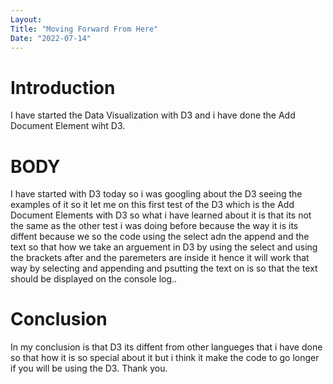 ```yaml
---
Layout:
Title: "Moving Forward From Here"
Date: "2022-07-14"
---
```


# Introduction

I have started the Data Visualization with D3 and i have done the Add Document Element wiht D3.

# BODY

I have started with D3 today so i was googling about the D3 seeing the examples of it so it let me on this first test of the D3 which is the Add Document Elements with D3 so what i have learned about it is that its not the same as the other test i was doing before because the way it is its diffent because we so the code using the select adn the append and the text so that how we take an arguement in D3 by using the select and using the brackets after and the paremeters are inside it hence it will work that way by selecting and appending and psutting the text on is so that the text should be displayed on the console log..

# Conclusion 

In my conclusion is that D3 its diffent from other langueges that i have done so that how it is so special about it but i think it make the code to go longer if you will be using the D3. Thank you.